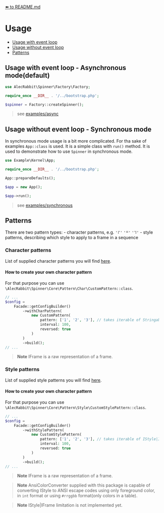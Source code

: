 [⬅️ to README.md](../README.md)
# Usage

+ [Usage with event loop](#ev)
+ [Usage without event loop](#no-ev)
+ [Patterns](#patterns)

## <a name="ev"></a> Usage with event loop - Asynchronous mode(default)

```php
use AlecRabbit\Spinner\Factory\Factory;

require_once __DIR__ . '/../bootstrap.php';

$spinner = Factory::createSpinner();
```
> see [examples/async](../example/async)

## <a name="no-ev"></a> Usage without event loop - Synchronous mode

In synchronous mode usage is a bit more complicated. For tha sake of examples `App::class` is used. It is a simple class with `run()` method. It is used to demonstrate how to use `Spinner` in synchronous mode.

```php
use Example\Kernel\App;

require_once __DIR__ . '/../bootstrap.php';

App::prepareDefaults();

$app = new App();

$app->run();
```
> see [examples/synchronous](../example/synchronous)


## <a name="patterns"></a> Patterns

There are two pattern types:
    - character patterns, e.g. `'⠏'` `'⠛'` `'⠹'`
    - style patterns, describing which style to apply to a frame in a sequence

### Character patterns

List of supplied character patterns you will find [here]().

#### How to create your own character pattern

For that purpose you can use `\AlecRabbit\Spinner\Core\Pattern\Char\CustomPattern::class`.

```php
// ...
$config =
    Facade::getConfigBuilder()
        ->withCharPattern(
            new CustomPattern(
                pattern: ['1', '2', '3'], // takes iterable of Stringable|string|IFrame
                interval: 100, 
                reversed: true
            )
        )
        ->build();
// ...
```
> **Note** IFrame is a raw representation of a frame. 

### Style patterns

List of supplied style patterns you will find [here]().

#### How to create your own character pattern

For that purpose you can use `\AlecRabbit\Spinner\Core\Pattern\Style\CustomStylePattern::class`.

```php
// ...
$config =
    Facade::getConfigBuilder()
        ->withStylePattern(
            new CustomStylePattern(
                pattern: ['1', '2', '3'], // takes iterable of IStyle|IFrame 
                interval: 100, 
                reversed: true
            )
        )
        ->build();
// ...
```
> **Note** IFrame is a raw representation of a frame.

> **Note** AnsiColorConverter supplied with this package is capable of converting IStyle to ANSI escape codes using only foreground color, in `int` format or using `#rrggbb` format(only colors in a table). 

> **Note** IStyle|IFrame limitation is not implemented yet.


